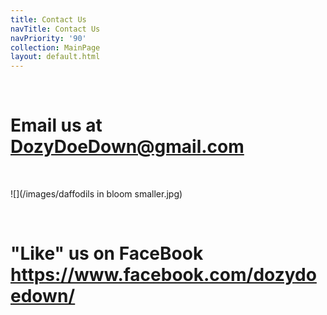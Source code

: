 ```yaml
---
title: Contact Us
navTitle: Contact Us
navPriority: '90'
collection: MainPage
layout: default.html
---
```

<br />

# Email us at   [ DozyDoeDown@gmail.com](DozyDoeDown@gmail.com)

<br />

![](/images/daffodils in bloom smaller.jpg)

<br />

# "Like" us on FaceBook <https://www.facebook.com/dozydoedown/>
